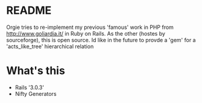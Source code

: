 # README

Orgie tries to re-implement my previous 'famous' work in PHP from http://www.goliardia.it/ in Ruby on Rails.
As the other (hostes by sourceforge), this is open source. Id like in the future to provde a 'gem' for a 'acts_like_tree' hierarchical relation

# What's this

* Rails '3.0.3'
* Nifty Generators

